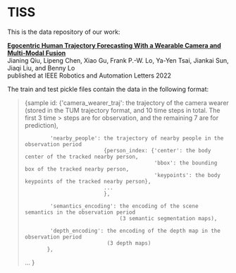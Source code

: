 # TISS

This is the data repository of our work:

**[Egocentric Human Trajectory Forecasting With a Wearable Camera and Multi-Modal Fusion](https://ieeexplore.ieee.org/document/9813561)**
<br>
Jianing Qiu, Lipeng Chen, Xiao Gu, Frank P.-W. Lo, Ya-Yen Tsai, Jiankai Sun, Jiaqi Liu, and Benny Lo
<br>
published at IEEE Robotics and Automation Letters 2022


The train and test pickle files contain the data in the following format:

>{sample id: {'camera_wearer_traj': the trajectory of the camera wearer (stored in the TUM trajectory format, and 10 time steps in total. The first 3 time >                                   steps are for observation, and the remaining 7 are for prediction),
>
>             'nearby_people': the trajectory of nearby people in the observation period
>                              {person_index: {'center': the body center of the tracked nearby person,
>                                              'bbox': the bounding box of the tracked nearby person,
>                                              'keypoints': the body keypoints of the tracked nearby person},
>                              ...
>                              }, 
>                              
>             'semantics_encoding': the encoding of the scene semantics in the observation period 
>                                   (3 semantic segmentation maps),
>
>             'depth_encoding': the encoding of the depth map in the observation period 
>                               (3 depth maps)
>            },
>...
>}
